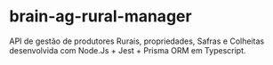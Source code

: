 # brain-ag-rural-manager
API de gestão de produtores Rurais, propriedades, Safras e Colheitas desenvolvida com Node.Js + Jest + Prisma ORM em Typescript.
